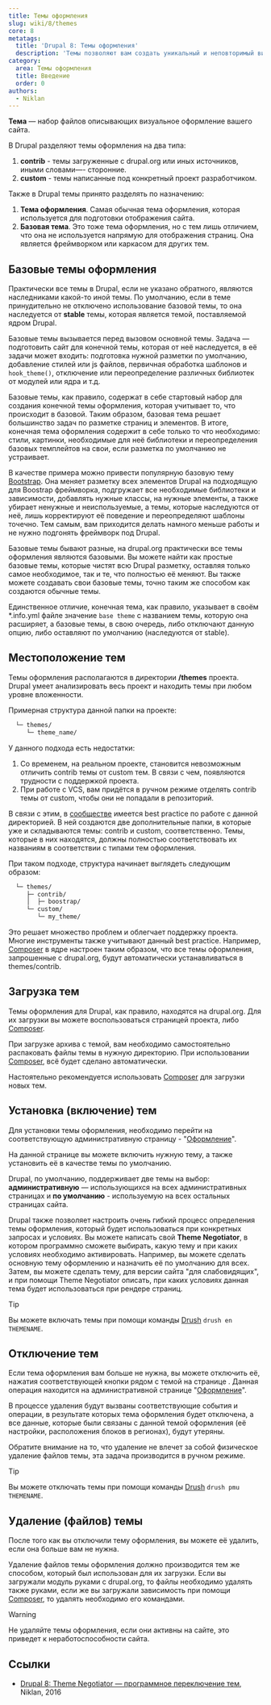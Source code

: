 ```yaml
---
title: Темы оформления
slug: wiki/8/themes
core: 8
metatags:
  title: 'Drupal 8: Темы оформления'
  description: 'Темы позволяют вам создать уникальный и неповторимый вид для вашего сайта.'
category:
  area: Темы оформления
  title: Введение
  order: 0
authors:
  - Niklan
---
```

 
**Тема** — набор файлов описывающих визуальное оформление вашего сайта.

В Drupal разделяют темы оформления на два типа:

1. **contrib** - темы загруженные с drupal.org или иных источников, иными словами—- сторонние.
1. **custom** - темы написанные под конкретный проект разработчиком.

Также в Drupal темы принято разделять по назначению:

1. **Тема оформления**. Самая обычная тема оформления, которая используется для подготовки отображения сайта.
1. **Базовая тема**. Это тоже тема оформления, но с тем лишь отличием, что она не используется напрямую для отображения страниц. Она является фреймворком или каркасом для других тем.

## Базовые темы оформления

Практически все темы в Drupal, если не указано обратного, являются наследниками какой-то иной темы. По умолчанию, если в теме принудительно не отключено использование базовой темы, то она наследуется от **stable** темы, которая является темой, поставляемой ядром Drupal.

Базовые темы вызывается перед вызовом основной темы. Задача — подготовить сайт для конечной темы, которая от неё наследуется, в её задачи может входить: подготовка нужной разметки по умолчанию, добавление стилей или js файлов, первичная обработка шаблонов и `hook_theme()`, отключение или переопределение различных библиотек от модулей или ядра и т.д.

Базовые темы, как правило, содержат в себе стартовый набор для создания конечной темы оформления, которая учитывает то, что происходит в базовой. Таким образом, базовая тема решает большинство задач по разметке страниц и элементов. В итоге, конечная тема оформления содержит в себе только то что необходимо: стили, картинки, необходимые для неё библиотеки и переопределения базовых темплейтов на свои, если разметка по умолчанию не устраивает.

В качестве примера можно привести популярную базовую тему [Bootstrap](https://www.drupal.org/project/bootstrap). Она меняет разметку всех элементов Drupal на подходящую для Boostrap фреймворка, подгружает все необходимые библиотеки и зависимости, добавлять нужные классы, на нужные элементы, а также убирает ненужные и неиспользуемые, а темы, которые наследуются от неё, лишь корректируют её поведение и переопределяют шаблоны точечно. Тем самым, вам приходится делать намного меньше работы и не нужно подгонять фреймворк под Drupal.

Базовые темы бывают разные, на drupal.org практически все темы оформления являются базовыми. Вы можете найти как простые базовые темы, которые чистят всю Drupal разметку, оставляя только самое необходимое, так и те, что полностью её меняют. Вы также можете создавать свои базовые темы, точно таким же способом как создаются обычные темы.

Единственное отличие, конечная тема, как правило, указывает в своём *.info.yml файле значение `base theme` с названием темы, которую она расширяет, а базовые темы, в свою очередь, либо отключают данную опцию, либо оставляют по умолчанию (наследуются от stable).

## Местоположение тем

Темы оформления располагаются в директории **/themes** проекта. Drupal умеет анализировать весь проект и находить темы при любом уровне вложенности. 

Примерная структура данной папки на проекте:

```html
  └─ themes/
     └─ theme_name/
```

У данного подхода есть недостатки:

1. Со временем, на реальном проекте, становится невозможным отличить contrib темы от custom тем. В связи с чем, появляются трудности с поддержкой проекта.
1. При работе с VCS, вам придётся в ручном режиме отделять contrib темы от custom, чтобы они не попадали в репозиторий.

В связи с этим, в [сообществе](../../community/index.md) имеется best practice по работе с данной директорией. В ней создаются две дополнительные папки, в которые уже и складываются темы: contrib и custom, соответственно. Темы, которые в них находятся, должны полностью соответствовать их названиям в соответствии с типами тем оформления.

При таком подходе, структура начинает выглядеть следующим образом:

```html
  └─ themes/
     ├─ contrib/
     │  ├─ boostrap/
     └─ custom/
        └─ my_theme/
```

Это решает множество проблем и облегчает поддержку проекта. Многие инструменты также учитывают данный best practice. Например, [Composer](../../../composer/index.md) в ядре настроен таким образом, что все темы оформления, запрошенные с drupal.org, будут автоматически устанавливаться в themes/contrib.

## Загрузка тем

Темы оформления для Drupal, как правило, находятся на drupal.org. Для их загрузки вы можете воспользоваться страницей проекта, либо [Composer](../../../composer/index.md).

При загрузке архива с темой, вам необходимо самостоятельно распаковать файлы темы в нужную директорию. При использовании [Composer](../../../composer/index.md), всё будет сделано автоматически.

<Aside>

Настоятельно рекомендуется использовать [Composer](../../../composer/index.md) для загрузки новых тем.

</Aside>

## Установка (включение) тем

Для установки темы оформления, необходимо перейти на соответствующую административную страницу - "[Оформление](../admin/appearance/index.md)".

На данной странице вы можете включить нужную тему, а также установить её в качестве темы по умолчанию.

Drupal, по умолчанию, поддерживает две темы на выбор: **административную** — использующихся на всех административных страницах и **по умолчанию** - используемую на всех остальных страницах сайта.

Drupal также позволяет настроить очень гибкий процесс определения темы оформления, который будет использоваться при конкретных запросах и условиях. Вы можете написать свой **Theme Negotiator**, в котором программно сможете выбирать, какую тему и при каких условиях необходимо активировать. Например, вы можете сделать основную тему оформлению и назначить её по умолчанию для всех. Затем, вы можете сделать тему, для версии сайта "для слабовидящих", и при помощи Theme Negotiator описать, при каких условиях данная тема будет использоваться при рендере страниц.

> [!TIP]
> Вы можете включать темы при помощи команды [Drush](../../../drush/index.md) `drush en THEMENAME`.

## Отключение тем

Если тема оформления вам больше не нужна, вы можете отключить её, нажатия соответствующей кнопки рядом с темой на странице . Данная операция находится на административной странице "[Оформление](../admin/appearance/index.md)".

В процессе удаления будут вызваны соответствующие события и операции, в результате которых тема оформления будет отключена, а все данные, которые были связаны с данной темой оформления (её настройки, расположения блоков в регионах), будут утеряны.

Обратите внимание на то, что удаление не влечет за собой физическое удаление файлов темы, эта задача производится в ручном режиме.

> [!TIP]
> Вы можете отключать темы при помощи команды [Drush](../../../drush/index.md) `drush pmu THEMENAME`.

## Удаление (файлов) темы

После того как вы отключили тему оформления, вы можете её удалить, если она больше вам не нужна.

Удаление файлов темы оформления должно производится тем же способом, который был использован для их загрузки. Если вы загружали модуль руками с drupal.org, то файлы необходимо удалять также руками, если же вы загружали зависимость при помощи [Composer](../../../composer/index.md), то удалять необходимо его командами.

> [!WARNING]
> Не удаляйте темы оформления, если они активны на сайте, это приведет к неработоспособности сайта.

## Ссылки

- [Drupal 8: Theme Negotiator — программное переключение тем](https://niklan.net/blog/126), Niklan, 2016